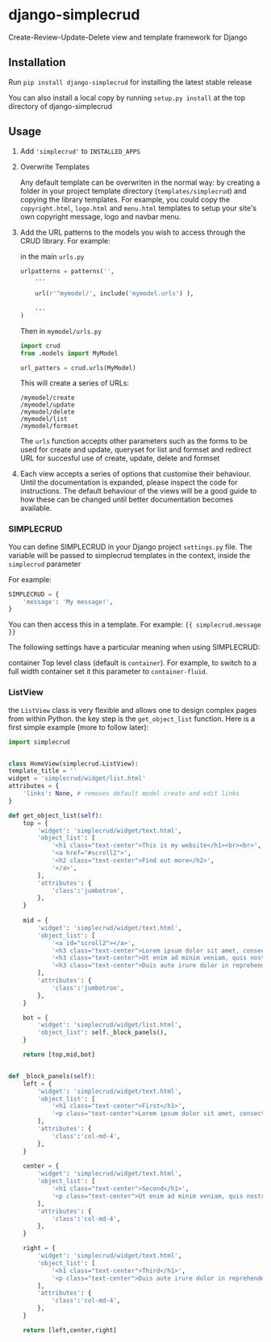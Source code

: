 # django-simplecrud

Create-Review-Update-Delete view and template framework for Django


## Installation

Run `pip install django-simplecrud` for installing the latest stable release

You can also install a local copy by running `setup.py install` at the top
directory of django-simplecrud


## Usage

1. Add `'simplecrud'` to `INSTALLED_APPS`


2.  Overwrite Templates
    
    Any default template can be overwriten in the normal way: by creating a 
    folder in your project template directory (`templates/simplecrud`) and 
    copying the library templates. For example, you could copy the 
    `copyright.html`, `logo.html` and `menu.html` templates to setup your site's
    own copyright message, logo and navbar menu.


3. Add the URL patterns to the models you wish to access through the CRUD library.
For example:

	in the main `urls.py`

	```python
	urlpatterns = patterns('',
		...
		
	    url(r'^mymodel/', include('mymodel.urls') ),
	
		...
	)
	```

	Then in `mymodel/urls.py`

	```python
	import crud
	from .models import MyModel
	
	url_patters = crud.urls(MyModel)
	```
	
	This will create a series of URLs:
	
	```
	/mymodel/create
	/mymodel/update
	/mymodel/delete
	/mymodel/list
	/mymodel/formset
	```

	The `urls` function accepts other parameters such as the forms to be 
	used for create and update, queryset for list and formset and redirect 
	URL for succesful use of create, update, delete and formset


4. Each view accepts a series of options that customise their behaviour. Until
the documentation is expanded, please inspect the code for instructions. The 
default behaviour of the views will be a good guide to how these can be changed 
until better documentation becomes available.


### SIMPLECRUD

You can define SIMPLECRUD in your Django project `settings.py` file. The variable 
will be passed to simplecrud templates in the context, inside the `simplecrud`
parameter 

For example:

```python
SIMPLECRUD = {
    'message': 'My message!',
}
```
    
You can then access this in a template. For example: `{{ simplecrud.message }}`

The following settings have a particular meaning when using SIMPLECRUD:

container   Top level class (default is `container`). For example, to switch
            to a full width container set it this parameter to 
            `container-fluid`.
                
                

### ListView

the `ListView` class is very flexible and allows one to design complex pages
from within Python. the key step is the `get_object_list` function. Here is a 
first simple example (more to follow later):

```python
import simplecrud


class HomeView(simplecrud.ListView):
template_title = ''
widget = 'simplecrud/widget/list.html'
attributes = {
    'links': None, # removes default model create and edit links
}

def get_object_list(self):
    top = {
        'widget': 'simplecrud/widget/text.html',
        'object_list': [
            '<h1 class="text-center">This is my website</h1><br><br>',
            '<a href="#scroll2">',
            '<h2 class="text-center">Find out more</h2>',
            '</a>',
        ],   
        'attributes': {
            'class':'jumbotron',
        },
    }
    
    mid = {
        'widget': 'simplecrud/widget/text.html',
        'object_list': [
            '<a id="scroll2"></a>',
            '<h3 class="text-center">Lorem ipsum dolor sit amet, consectetur adipiscing elit, sed do eiusmod tempor incididunt ut labore et dolore magna aliqua.<h3>',
            '<h3 class="text-center">Ut enim ad minim veniam, quis nostrud exercitation ullamco laboris nisi ut aliquip ex ea commodo consequat.<h3>',
            '<h3 class="text-center">Duis aute irure dolor in reprehenderit in voluptate velit esse cillum dolore eu fugiat nulla pariatur.<h3>',
        ],
        'attributes': {
            'class':'jumbotron',
        },
    }

    bot = {
        'widget': 'simplecrud/widget/list.html',
        'object_list': self._block_panels(),
    }

    return [top,mid,bot]


def _block_panels(self):
    left = {
        'widget': 'simplecrud/widget/text.html',
        'object_list': [
            '<h1 class="text-center">First</h1>',
            '<p class="text-center">Lorem ipsum dolor sit amet, consectetur adipiscing elit, sed do eiusmod tempor incididunt ut labore et dolore magna aliqua.</p>',
        ],   
        'attributes': {
            'class':'col-md-4',
        },
    }
    
    center = {
        'widget': 'simplecrud/widget/text.html',
        'object_list': [
            '<h1 class="text-center">Second</h1>',
            '<p class="text-center">Ut enim ad minim veniam, quis nostrud exercitation ullamco laboris nisi ut aliquip ex ea commodo consequat.</p>',
        ],   
        'attributes': {
            'class':'col-md-4',
        },
    }

    right = {
        'widget': 'simplecrud/widget/text.html',
        'object_list': [
            '<h1 class="text-center">Third</h1>',
            '<p class="text-center">Duis aute irure dolor in reprehenderit in voluptate velit esse cillum dolore eu fugiat nulla pariatur.</p>',
        ],   
        'attributes': {
            'class':'col-md-4',
        },
    }

    return [left,center,right]
```
